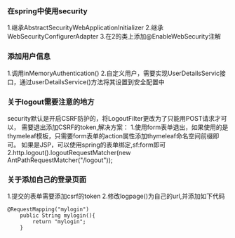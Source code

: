 ### 在spring中使用security
1.继承AbstractSecurityWebApplicationInitializer
2.继承WebSecurityConfigurerAdapter
3.在2的类上添加@EnableWebSecurity注解

### 添加用户信息
1.调用inMemoryAuthentication()
2.自定义用户，需要实现UserDetailsServic接口，通过userDetailsService()方法将其设置到安全配置中

### 关于logout需要注意的地方
security默认是开启CSRF防护的，将LogoutFilter更改为了只能用POST请求才可以，
需要退出添加CSRF的token,解决方案：
1.使用form表单退出，如果使用的是thymeleaf模板，只需要form表单的action属性添加thymeleaf命名空间前缀即可。
如果是JSP，可以使用spring的表单绑定,sf:form即可
2.http.logout().logoutRequestMatcher(new AntPathRequestMatcher("/logout"));

### 关于添加自己的登录页面
1.提交的表单需要添加csrf的token
2.修改logpage()为自己的url,并添加如下代码

    @RequestMapping("mylogin")
        public String mylogin(){
            return "mylogin";
        }
